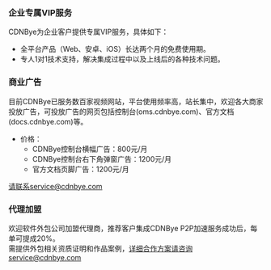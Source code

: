 ### 企业专属VIP服务
CDNBye为企业客户提供专属VIP服务，具体如下：
- 全平台产品（Web、安卓、iOS）长达两个月的免费使用期。
- 专人1对1技术支持，解决集成过程中以及上线后的各种技术问题。

### 商业广告
目前CDNBye已服务数百家视频网站，平台使用频率高，站长集中，欢迎各大商家投放广告，可投放广告的网页包括控制台(oms.cdnbye.com)、官方文档(docs.cdnbye.com)等。
- 价格：
    - CDNBye控制台横幅广告：800元/月
    - CDNBye控制台右下角弹窗广告：1200元/月
    - 官方文档页脚广告：1200元/月
    
请联系service@cdnbye.com

### 代理加盟
欢迎软件外包公司加盟代理商，推荐客户集成CDNBye P2P加速服务成功后，每单可提成20%。
<br>需提供外包相关资质证明和作品案例，详细合作方案请咨询service@cdnbye.com

